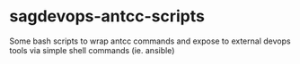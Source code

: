 # sagdevops-antcc-scripts
Some bash scripts to wrap antcc commands and expose to external devops tools via simple shell commands (ie. ansible)
